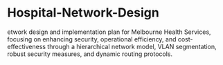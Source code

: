 # Hospital-Network-Design
etwork design and implementation plan for Melbourne Health Services, focusing on enhancing security, operational efficiency, and cost-effectiveness through a hierarchical network model, VLAN segmentation, robust security measures, and dynamic routing protocols.
